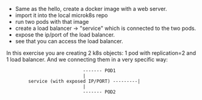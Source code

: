 * Same as the hello, create a docker image with a web server.
* import it into the local microk8s repo
* run two pods with that image
* create a load balancer -> "service" which is connected to the two pods.
* expose the ip/port of the load balancer.
* see that you can access the load balancer.

In this exercise you are creating 2 k8s objects: 1 pod with replication=2 and 1 load balancer.
And we connecting them in a very specific way:

								------- POD1
								|
			service (with exposed IP/PORT) ---------|
								|
								------- POD2
